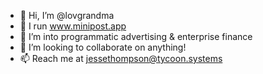 - 👋 Hi, I’m @lovgrandma
- 👀 I run www.minipost.app
- 🌱 I’m into programmatic advertising & enterprise finance
- 💞️ I’m looking to collaborate on anything!
- 📫 Reach me at jessethompson@tycoon.systems
